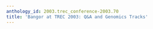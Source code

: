 ```yaml
---
anthology_id: 2003.trec_conference-2003.70
title: 'Bangor at TREC 2003: Q&A and Genomics Tracks'
---
```

